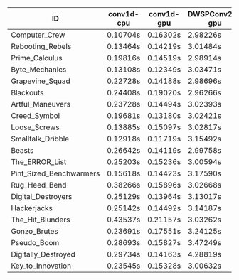 |ID|conv1d-cpu|conv1d-gpu|DWSPConv2D-gpu|gemm-gpu|avg|
|-|-|-|-|-|-|
|Computer_Crew|0.10704s|0.16302s|2.98226s|1.78897s|1.26032s|
|Rebooting_Rebels|0.13464s|0.14219s|3.01484s|1.77263s|1.26607s|
|Prime_Calculus|0.19816s|0.14519s|2.98914s|1.79711s|1.28240s|
|Byte_Mechanics|0.13108s|0.12349s|3.03471s|1.87068s|1.28999s|
|Grapevine_Squad|0.22728s|0.14188s|2.98696s|1.81085s|1.29174s|
|Blackouts|0.24408s|0.19020s|2.96266s|1.77782s|1.29369s|
|Artful_Maneuvers|0.23728s|0.14494s|3.02393s|1.80871s|1.30372s|
|Creed_Symbol|0.19681s|0.13180s|3.02421s|1.88429s|1.30928s|
|Loose_Screws|0.13885s|0.15097s|3.02817s|1.92320s|1.31030s|
|Smalltalk_Dribble|0.12918s|0.11719s|3.15492s|1.90851s|1.32745s|
|Beasts|0.26642s|0.14119s|2.99758s|1.97440s|1.34490s|
|The_ERROR_List|0.25203s|0.15236s|3.00594s|1.98851s|1.34971s|
|Pint_Sized_Benchwarmers|0.15618s|0.14423s|3.17590s|1.99122s|1.36688s|
|Rug_Heed_Bend|0.38266s|0.15896s|3.02668s|1.93885s|1.37679s|
|Digital_Destroyers|0.25129s|0.13964s|3.13017s|1.99015s|1.37781s|
|Hackerjacks|0.25142s|0.14492s|3.14187s|1.98494s|1.38079s|
|The_Hit_Blunders|0.43537s|0.21157s|3.03262s|1.99426s|1.41845s|
|Gonzo_Brutes|0.23691s|0.17551s|3.24125s|2.06582s|1.42987s|
|Pseudo_Boom|0.28693s|0.15827s|3.47249s|2.17304s|1.52268s|
|Digitally_Destroyed|0.29734s|0.14163s|4.28819s|2.60761s|1.83369s|
|Key_to_Innovation|0.23545s|0.15328s|3.00632s|infs|infs|
